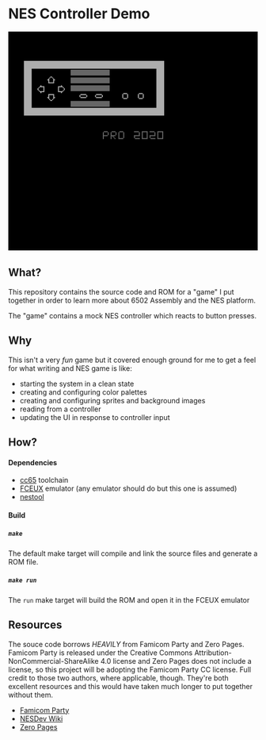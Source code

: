 # NES Controller Demo

![screenshot](./screenshot.png)

## What?
This repository contains the source code and ROM for a "game" I put together in
order to learn more about 6502 Assembly and the NES platform.

The "game" contains a mock NES controller which reacts to button presses.

## Why
This isn't a very _fun_ game but it covered enough ground for me to get a feel
for what writing and NES game is like:
- starting the system in a clean state
- creating and configuring color palettes
- creating and configuring sprites and background images
- reading from a controller
- updating the UI in response to controller input

## How?

#### Dependencies
- [cc65](https://www.cc65.org/) toolchain
- [FCEUX](http://fceux.com/web/home.html) emulator (any emulator should do but this one is assumed)
- [nestool](https://github.com/jpwhiting/nestool)

#### Build
##### `make`
The default make target will compile and link the source files and generate a
ROM file.
##### `make run`
The `run` make target will build the ROM and open it in the FCEUX emulator

## Resources
The souce code borrows _HEAVILY_ from Famicom Party and Zero Pages. Famicom
Party is released under the Creative Commons
Attribution-NonCommercial-ShareAlike 4.0 license and Zero Pages does not
include a license, so this project will be adopting the Famicom Party CC
license. Full credit to those two authors, where applicable, though. They're
both excellent resources and this would have taken much longer to put together
without them.

- [Famicom Party](https://famicom.party/)
- [NESDev Wiki](http://wiki.nesdev.com/w/index.php/Nesdev_Wiki)
- [Zero Pages](https://www.youtube.com/watch?v=JgdcGcJga4w&list=PL29OkqO3wUxzOmjc0VKcdiNPqwliHEuEk)
